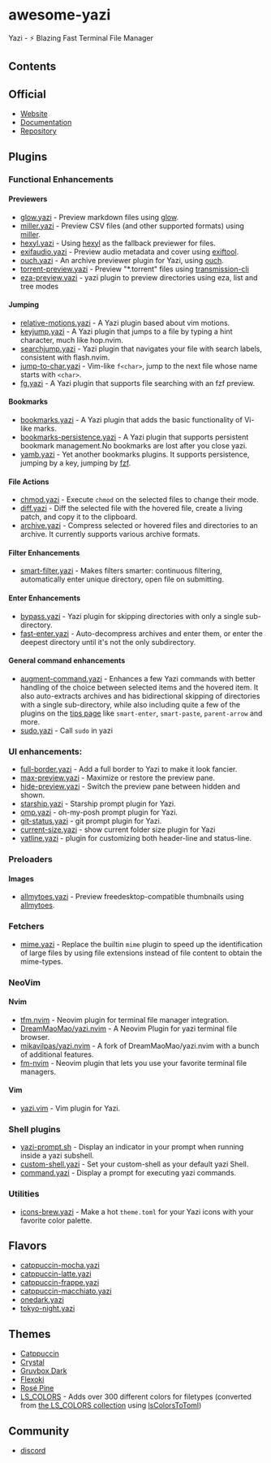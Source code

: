# awesome-yazi
Yazi - ⚡️ Blazing Fast Terminal File Manager

## Contents

## Official 

- [Website](https://yazi-rs.github.io)
- [Documentation](https://yazi-rs.github.io/docs/installation)
- [Repository](https://github.com/sxyazi/yazi)

## Plugins
### Functional Enhancements
#### Previewers

- [glow.yazi](https://github.com/Reledia/glow.yazi) - Preview markdown files using [glow](https://github.com/charmbracelet/glow).
- [miller.yazi](https://github.com/Reledia/miller.yazi) - Preview CSV files (and other supported formats) using [miller](https://github.com/johnkerl/miller).
- [hexyl.yazi](https://github.com/Reledia/hexyl.yazi) - Using [hexyl](https://github.com/sharkdp/hexyl) as the fallback previewer for files.
- [exifaudio.yazi](https://github.com/Sonico98/exifaudio.yazi) - Preview audio metadata and cover using [exiftool](https://exiftool.org/).
- [ouch.yazi](https://github.com/ndtoan96/ouch.yazi) - An archive previewer plugin for Yazi, using [ouch](https://github.com/ouch-org/ouch).
- [torrent-preview.yazi](https://github.com/kirasok/torrent-preview.yazi) - Preview "\*.torrent" files using [transmission-cli](https://github.com/transmission/transmission)
- [eza-preview.yazi](https://github.com/sharklasers996/eza-preview.yazi) - yazi plugin to preview directories using eza, list and tree modes
  
#### Jumping 
- [relative-motions.yazi](https://github.com/dedukun/relative-motions.yazi) - A Yazi plugin based about vim motions.
- [keyjump.yazi](https://github.com/DreamMaoMao/keyjump.yazi) - A Yazi plugin that jumps to a file by typing a hint character, much like hop.nvim.
- [searchjump.yazi](https://github.com/DreamMaoMao/searchjump.yazi) - Yazi plugin that navigates your file with search labels, consistent with flash.nvim.
- [jump-to-char.yazi](https://github.com/yazi-rs/plugins/tree/main/jump-to-char.yazi) - Vim-like `f<char>`, jump to the next file whose name starts with `<char>`.
- [fg.yazi](https://github.com/DreamMaoMao/fg.yazi) - A Yazi plugin that supports file searching with an fzf preview.

#### Bookmarks
- [bookmarks.yazi](https://github.com/dedukun/bookmarks.yazi) - A Yazi plugin that adds the basic functionality of Vi-like marks.
- [bookmarks-persistence.yazi](https://github.com/DreamMaoMao/bookmarks-persistence.yazi) - A Yazi plugin that supports persistent bookmark management.No bookmarks are lost after you close yazi.
- [yamb.yazi](https://github.com/h-hg/yamb.yazi) - Yet another bookmarks plugins. It supports persistence, jumping by a key, jumping by [fzf](https://github.com/junegunn/fzf).

#### File Actions
- [chmod.yazi](https://github.com/yazi-rs/plugins/tree/main/chmod.yazi) - Execute `chmod` on the selected files to change their mode.
- [diff.yazi](https://github.com/yazi-rs/plugins/tree/main/diff.yazi) - Diff the selected file with the hovered file, create a living patch, and copy it to the clipboard.
- [archive.yazi](https://github.com/KKV9/archive.yazi) - Compress selected or hovered files and directories to an archive. It currently supports various archive formats.

#### Filter Enhancements
- [smart-filter.yazi](https://github.com/yazi-rs/plugins/tree/main/smart-filter.yazi) - Makes filters smarter: continuous filtering, automatically enter unique directory, open file on submitting.

#### Enter Enhancements

- [bypass.yazi](https://github.com/Rolv-Apneseth/bypass.yazi) - Yazi plugin for skipping directories with only a single sub-directory.
- [fast-enter.yazi](https://github.com/ourongxing/fast-enter.yazi) - Auto-decompress archives and enter them, or enter the deepest directory until it's not the only subdirectory.

#### General command enhancements

- [augment-command.yazi](https://github.com/hankertrix/augment-command.yazi) - Enhances a few Yazi commands with better handling of the choice between selected items and the hovered item. It also auto-extracts archives and has bidirectional skipping of directories with a single sub-directory, while also including quite a few of the plugins on the [tips page](/docs/tips) like `smart-enter`, `smart-paste`, `parent-arrow` and more.
- [sudo.yazi](https://github.com/TD-Sky/sudo.yazi) - Call `sudo` in yazi

### UI enhancements:

- [full-border.yazi](https://github.com/yazi-rs/plugins/tree/main/full-border.yazi) - Add a full border to Yazi to make it look fancier.
- [max-preview.yazi](https://github.com/yazi-rs/plugins/tree/main/max-preview.yazi) - Maximize or restore the preview pane.
- [hide-preview.yazi](https://github.com/yazi-rs/plugins/tree/main/hide-preview.yazi) - Switch the preview pane between hidden and shown.
- [starship.yazi](https://github.com/Rolv-Apneseth/starship.yazi) - Starship prompt plugin for Yazi.
- [omp.yazi](https://github.com/saumyajyoti/omp.yazi) - oh-my-posh prompt plugin for Yazi.
- [git-status.yazi](https://github.com/DreamMaoMao/git-status.yazi) - git prompt plugin for Yazi.
- [current-size.yazi](https://github.com/DreamMaoMao/current-size.yazi) - show current folder size plugin for Yazi
- [yatline.yazi](https://github.com/imsi32/yatline.yazi) - plugin for customizing both header-line and status-line.

### Preloaders
#### Images
- [allmytoes.yazi](https://github.com/Sonico98/allmytoes.yazi) - Preview freedesktop-compatible thumbnails using [allmytoes](https://gitlab.com/allmytoes/allmytoes).

### Fetchers

- [mime.yazi](https://github.com/DreamMaoMao/mime.yazi) - Replace the builtin `mime` plugin to speed up the identification of large files by using file extensions instead of file content to obtain the mime-types.

### NeoVim 
#### Nvim

- [tfm.nvim](https://github.com/Rolv-Apneseth/tfm.nvim) - Neovim plugin for terminal file manager integration.
- [DreamMaoMao/yazi.nvim](https://github.com/DreamMaoMao/yazi.nvim) - A Neovim Plugin for yazi terminal file browser.
- [mikavilpas/yazi.nvim](https://github.com/mikavilpas/yazi.nvim) - A fork of DreamMaoMao/yazi.nvim with a bunch of additional features.
- [fm-nvim](https://github.com/Eric-Song-Nop/fm-nvim) - Neovim plugin that lets you use your favorite terminal file managers.

#### Vim

- [yazi.vim](https://github.com/chriszarate/yazi.vim) - Vim plugin for Yazi.

### Shell plugins 

- [yazi-prompt.sh](https://github.com/Sonico98/yazi-prompt.sh) - Display an indicator in your prompt when running inside a yazi subshell.
- [custom-shell.yazi](https://github.com/AnirudhG07/custom-shell.yazi) - Set your custom-shell as your default yazi Shell.
- [command.yazi](https://github.com/KKV9/command.yazi) - Display a prompt for executing yazi commands.

### Utilities

- [icons-brew.yazi](https://github.com/lpnh/icons-brew.yazi) - Make a hot `theme.toml` for your Yazi icons with your favorite color palette.

## Flavors
- [catppuccin-mocha.yazi](./catppuccin-mocha.yazi)
- [catppuccin-latte.yazi](./catppuccin-latte.yazi)
- [catppuccin-frappe.yazi](./catppuccin-frappe.yazi)
- [catppuccin-macchiato.yazi](./catppuccin-macchiato.yazi)
- [onedark.yazi](https://github.com/BennyOe/onedark.yazi)
- [tokyo-night.yazi](https://github.com/BennyOe/tokyo-night.yazi)

## Themes

- [Catppuccin](https://github.com/catppuccin/yazi)
- [Crystal](https://github.com/sachinsenal0x64/crystal-theme.yazi)
- [Gruvbox Dark](https://github.com/poperigby/gruvbox-dark-yazi)
- [Flexoki](https://github.com/Reledia/flexoki.yazi)
- [Rosé Pine](https://github.com/Msouza91/rose-pine.yazi)
- [LS_COLORS](https://github.com/Mellbourn/ls-colors.yazi) - Adds over 300 different colors for filetypes (converted from [the LS_COLORS collection](https://github.com/trapd00r/LS_COLORS) using [lsColorsToToml](https://github.com/Mellbourn/lsColorsToToml))

## Community
- [discord](https://discord.com/channels/1136203602898194542/1257848636650553374)
